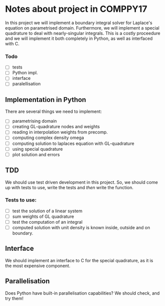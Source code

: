 # Notes about project in COMPPY17
In this project we will implement a boundary integral solver for Laplace's equation on parametrised domain. Furthermore, we will implement a special quadrature to deal with nearly-singular integrals. This is a costly proceedure and we will implement it both completely in Python, as well as interfaced with C.

### Todo

- [ ] tests
- [ ] Python impl. 
- [ ] interface  
- [ ] paralellisation 

## Implementation in Python
There are several things we need to implement:

- [ ] parametrising domain
- [ ] creating GL-quadrature nodes and weights     
- [ ] reading in interpolation weights from precomp.
- [ ] computing complex density omega
- [ ] computing solution to laplaces equation with GL-quadrature
- [ ] using special quadrature    
- [ ] plot solution and errors

## TDD
We should use test driven development in this project. So, we should come up with tests to use, write the tests and *then* write the function.

### Tests to use:

- [ ] test the solution of a linear system
- [ ] sum weights of GL quadrature  
- [ ] test the computation of an integral 
- [ ] computed solution with unit density is known inside, outside and on boundary.

## Interface
We should implement an interface to C for the special quadrature, as it is the most expensive component.

## Parallelisation
Does Python have built-in parallelisation capabilities? We should check, and try them!  